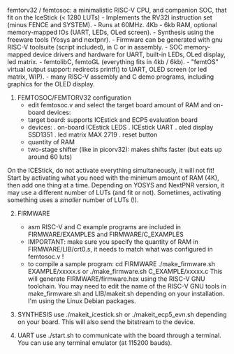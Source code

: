 femtorv32 / femtosoc:
a minimalistic RISC-V CPU, and companion SOC, that fit on the IceStick (< 1280 LUTs)
    - Implements the RV32I instruction set (minus FENCE and SYSTEM). 
    - Runs at 60MHz. 4Kb - 6kb RAM, optional memory-mapped IOs (UART, LEDs, OLed screen).
    - Synthesis using the freeware tools (Yosys and nextpnr).
    - Firmware can be generated with gnu RISC-V toolsuite (script included), in C or in assembly.
    - SOC memory-mapped device drivers and hardware for UART, built-in LEDs, OLed display, led matrix.
    - femtolibC, femtoGL (everything fits in 4kb / 6kb).
    - "femtOS" virtual output support: redirects printf() to UART, OLED screen (or led matrix, WIP).
    - many RISC-V assembly and C demo programs, including graphics for the OLED display.

1) FEMTOSOC/FEMTORV32 configuration
    - edit femtosoc.v and select the target board amount of RAM and on-board devices:
    - target board: supports ICEstick and ECP5 evaluation board
    - devices: 
       . on-board ICEstick LEDS
       . ICEstick UART
       . oled display SSD1351
       . led matrix MAX 2719
       . reset button
    - quantity of RAM
    - two-stage shifter (like in picorv32): makes shifts faster (but eats up around 60 luts)
    
On the ICEStick, do not activate everything simultaneously, it will not fit!
Start by activating what you need with the minimum amount of RAM (4K),
then add one thing at a time. Depending on YOSYS and NextPNR version,
it may use a different number of LUTs (and fit or not). Sometimes,
activating something uses a *smaller* number of LUTs (!). 

2) FIRMWARE
   - asm RISC-V and C example programs are included in FIRMWARE/EXAMPLES and FIRMWARE/C_EXAMPLES
   - IMPORTANT: make sure you specify the quantity of RAM in FIRMWARE/LIB/crt0.s,
     it needs to match what was configured in femtosoc.v !
   - to compile a sample program:
        cd FIRMWARE
	./make_firmware.sh EXAMPLE/xxxxx.s   or ./make_firmware.sh C_EXAMPLE/xxxxx.c 
     This will generate FIRMWARE/firmware.hex using the RISC-V GNU toolchain.
     You may need to edit the name of the RISC-V GNU tools in
     make_firmware.sh and LIB/makeit.sh depending on your installation. 
     I'm using the Linux Debian packages.

3) SYNTHESIS
    use ./makeit_icestick.sh or ./makeit_ecp5_evn.sh depending on your board.
    This will also send the bitstream to the device.
    
4) UART
    use ./start.sh to communicate with the board through a terminal.
    You can use any terminal emulator (at 115200 bauds).
    